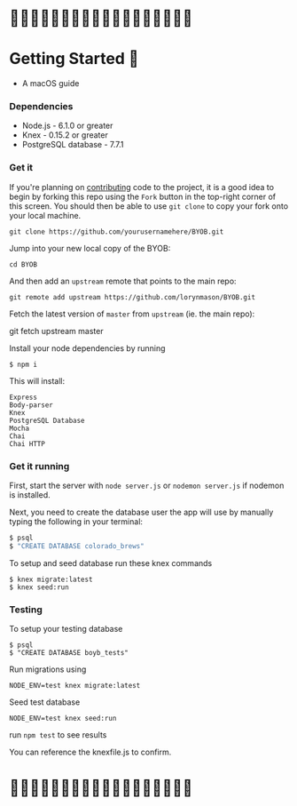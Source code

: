 # :beers::beer::beers::beer::beers::beer::beers::beer::beers::beers::beer::beers::beer::beers::beer::beers::beer::beers:
# Getting Started :beers:
* A macOS guide

### Dependencies

* Node.js - 6.1.0 or greater
* Knex - 0.15.2 or greater
* PostgreSQL database - 7.7.1

### Get it

If you're planning on [contributing](contributing.md) code to the project, it is a good idea to begin by forking this repo using the `Fork` button in the top-right corner of this screen. You should then be able to use `git clone` to copy your fork onto your local machine.

 
    git clone https://github.com/yourusernamehere/BYOB.git

Jump into your new local copy of the BYOB:

   ```
   cd BYOB
   ```

And then add an `upstream` remote that points to the main repo:

    git remote add upstream https://github.com/lorynmason/BYOB.git

Fetch the latest version of `master` from `upstream` (ie. the main repo):

git fetch upstream master

Install your node dependencies by running

```
$ npm i
```

This will install:
```
Express
Body-parser
Knex
PostgreSQL Database
Mocha
Chai
Chai HTTP
```


### Get it running

First, start the server with ``` node server.js ``` or ``` nodemon server.js ``` if nodemon is installed.

Next, you need to create the database user the app will use by manually typing the following in your terminal:

```sh
$ psql 
$ "CREATE DATABASE colorado_brews"
```

To setup and seed database run these knex commands
```
$ knex migrate:latest
$ knex seed:run
```
### Testing

To setup your testing database

```
$ psql
$ "CREATE DATABASE boyb_tests"
```

Run migrations using

```
NODE_ENV=test knex migrate:latest
```

Seed test database

```
NODE_ENV=test knex seed:run
```

run `npm test` to see results

You can reference the knexfile.js to confirm.

# :beers::beer::beers::beer::beers::beer::beers::beer::beers::beers::beer::beers::beer::beers::beer::beers::beer::beers:
